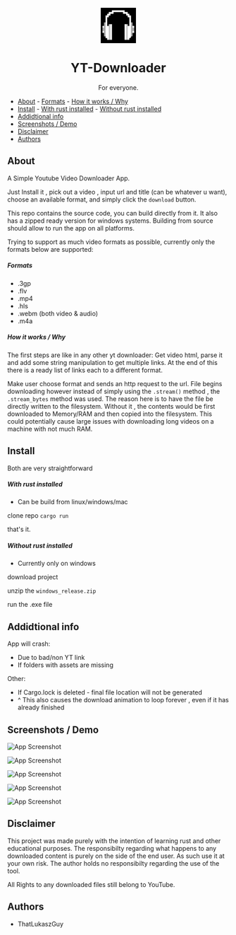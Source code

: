 
<p align="center">
  <img align="center" src="/downloader_img_assets/logo.jpg" alt="Logo" width="80" height="80">
  <h1 align="center">YT-Downloader</h1>
  <p align="center">For everyone.</p>
</p>

- [About](#about)
      - [Formats](#formats)
      - [How it works / Why](#how-it-works--why)
- [Install](#install)
      - [With rust installed](#with-rust-installed)
      - [Without rust installed](#without-rust-installed)
- [Addidtional info](#addidtional-info)
- [Screenshots / Demo](#screenshots--demo)
- [Disclaimer](#disclaimer)
- [Authors](#authors)


## About
A Simple Youtube Video Downloader App.

Just Install it , pick out a video , input url and title (can be whatever u want), choose an available format, and simply click the ``download`` button. 

This repo contains the source code, you can build directly from it. It also has a zipped ready version for windows systems. Building from source should allow to run the app on all platforms.

Trying to support as much video formats as possible, currently only the formats below are supported:

##### Formats
- .3gp
- .flv
- .mp4
- .hls
- .webm (both video & audio)
- .m4a

##### How it works / Why
The first steps are like in any other yt downloader: Get video html, parse it and add some string manipulation to get multiple links. At the end of this there is a ready list of links each to a different format. 

Make user choose format and sends an http request to the url. File begins downloading however instead of simply using the ``.stream()`` method , the ``.stream_bytes`` method was used. The reason here is to have the file be directly written to the filesystem. Without it , the contents would be first downloaded to Memory/RAM and then copied into the filesystem. This could potentially cause large issues with downloading long videos on a machine with not much RAM.

## Install
Both are very straightforward
##### With rust installed
- Can be build from linux/windows/mac

clone repo
```cargo run```

that's it.

##### Without rust installed
- Currently only on windows
  
download project

unzip the ```windows_release.zip```

run the .exe file

## Addidtional info
App will crash: 
  - Due to bad/non YT link
  - If folders with assets are missing

Other:
  - If Cargo.lock is deleted - final file location will not be generated
  - ^ This also causes the download animation to loop forever , even if it has already finished  


## Screenshots / Demo

![App Screenshot](readme_assets/screen_init.png)

![App Screenshot](readme_assets/screen_format.png)

![App Screenshot](readme_assets/screen_download_prog.png)

![App Screenshot](readme_assets/screen_download.png)

![App Screenshot](readme_assets/screen_done.png)

## Disclaimer

This project was made purely with the intention of learning rust and other educational purposes. The responsibilty regarding what happens to any downloaded content is purely on the side of the end user. As such use it at your own risk. The author holds no responsibilty regarding the use of the tool.

All Rights to any downloaded files still belong to YouTube. 

## Authors

* ThatLukaszGuy

